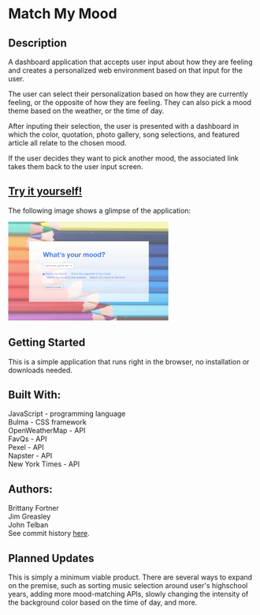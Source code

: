 # Match My Mood

## Description

A dashboard application that accepts user input about how they are feeling and creates a personalized web environment based on that input for the user.

The user can select their personalization based on how they are currently feeling, or the opposite of how they are feeling. They can also pick a mood theme based on the weather, or the time of day.

After inputing their selection, the user is presented with a dashboard in which the color, quotation, photo gallery, song selections, and featured article all relate to the chosen mood.

If the user decides they want to pick another mood, the associated link takes them back to the user input screen.

## [Try it yourself!](https://bfeliz.github.io/match-my-mood/)

The following image shows a glimpse of the application:

![match my mood](assets/images/match-mood.png)

## Getting Started

This is a simple application that runs right in the browser, no installation or downloads needed.

## Built With:

JavaScript - programming language <br>
Bulma - CSS framework <br>
OpenWeatherMap - API<br>
FavQs - API<br>
Pexel - API<br>
Napster - API<br>
New York Times - API

## Authors:

Brittany Fortner <br>
Jim Greasley <br>
John Telban <br>
See commit history [here](https://github.com/bfeliz/match-my-mood/graphs/contributors).

## Planned Updates

This is simply a minimum viable product. There are several ways to expand on the premise, such as sorting music selection around user's highschool years, adding more mood-matching APIs, slowly changing the intensity of the background color based on the time of day, and more.
